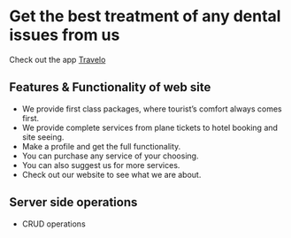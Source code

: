 # Get the best treatment of any dental issues from us

Check out the app [Travelo](https://travelo-fb967.web.app/)

## Features & Functionality of web site

- We provide first class packages, where tourist’s comfort always comes first.
- We provide complete services from plane tickets to hotel booking and site seeing.
- Make a profile and get the full functionality.
- You can purchase any service of your choosing.
- You can also suggest us for more services.
- Check out our website to see what we are about.

## Server side operations

- CRUD operations
